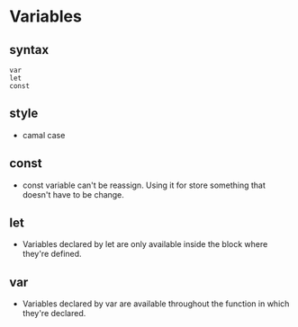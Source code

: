 # Variables

## syntax

    var
    let
    const
## style
- camal case
## const
- const variable can't be reassign. Using it for store something that doesn't have to be change.

## let
- Variables declared by let are only available inside the block where they're defined.

## var
- Variables declared by var are available throughout the function in which they're declared.
